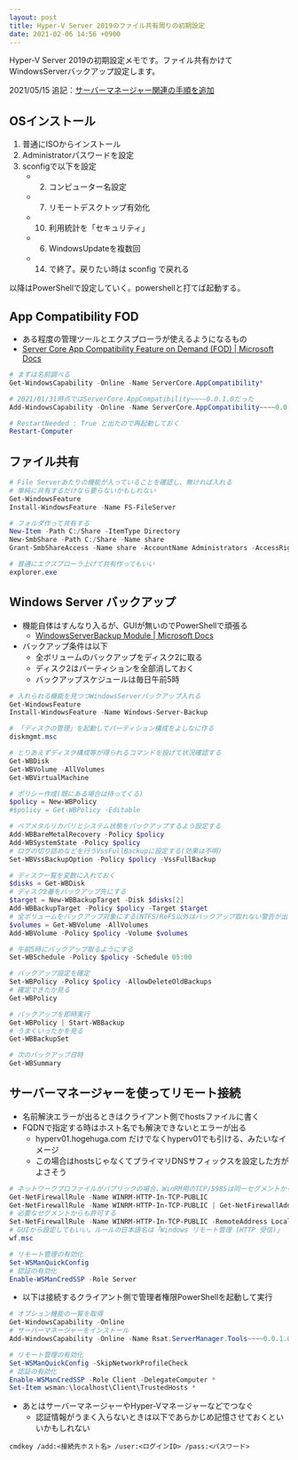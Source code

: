 ```yaml
---
layout: post
title: Hyper-V Server 2019のファイル共有周りの初期設定
date: 2021-02-06 14:56 +0900
---
```

Hyper-V Server 2019の初期設定メモです。ファイル共有かけてWindowsServerバックアップ設定します。

2021/05/15 追記：[サーバーマネージャー関連の手順を追加](https://github.com/maeda577/maeda577.github.io/commit/3bf24245941b1fb29877f5561ae18dd71c58c3b4)

## OSインストール
1. 普通にISOからインストール
1. Administratorパスワードを設定
1. sconfigで以下を設定
    * 2) コンピューター名設定
    * 7) リモートデスクトップ有効化
    * 10) 利用統計を「セキュリティ」
    * 6) WindowsUpdateを複数回
    * 14) で終了。戻りたい時は sconfig で戻れる

以降はPowerShellで設定していく。powershellと打てば起動する。

## App Compatibility FOD
* ある程度の管理ツールとエクスプローラが使えるようになるもの
* [Server Core App Compatibility Feature on Demand (FOD) \| Microsoft Docs](https://docs.microsoft.com/en-us/windows-server/get-started-19/install-fod-19)

``` powershell
# まずは名前調べる
Get-WindowsCapability -Online -Name ServerCore.AppCompatibility*

# 2021/01/31時点ではServerCore.AppCompatibility~~~~0.0.1.0だった
Add-WindowsCapability -Online -Name ServerCore.AppCompatibility~~~~0.0.1.0

# RestartNeeded : True と出たので再起動しておく
Restart-Computer
```

## ファイル共有

``` powershell
# File Serverあたりの機能が入っていることを確認し、無ければ入れる
# 単純に共有するだけなら要らないかもしれない
Get-WindowsFeature
Install-WindowsFeature -Name FS-FileServer

# フォルダ作って共有する
New-Item -Path C:/Share -ItemType Directory
New-SmbShare -Path C:/Share -Name share
Grant-SmbShareAccess -Name share -AccountName Administrators -AccessRight Full

# 普通にエクスプローラ上げて共有作ってもいい
explorer.exe
```

## Windows Server バックアップ
* 機能自体はすんなり入るが、GUIが無いのでPowerShellで頑張る
    * [WindowsServerBackup Module \| Microsoft Docs](https://docs.microsoft.com/en-us/powershell/module/windowserverbackup/?view=winserver2012r2-ps)
* バックアップ条件は以下
    * 全ボリュームのバックアップをディスク2に取る
    * ディスク2はパーティションを全部消しておく
    * バックアップスケジュールは毎日午前5時

``` powershell
# 入れられる機能を見つつWindowsServerバックアップ入れる
Get-WindowsFeature
Install-WindowsFeature -Name Windows-Server-Backup

# 「ディスクの管理」を起動してパーティション構成をよしなに作る
diskmgmt.msc

# とりあえずディスク構成等が得られるコマンドを投げて状況確認する
Get-WBDisk
Get-WBVolume -AllVolumes
Get-WBVirtualMachine

# ポリシー作成(既にある場合は持ってくる)
$policy = New-WBPolicy
#$policy = Get-WBPolicy -Editable

# ベアメタルリカバリとシステム状態をバックアップするよう設定する
Add-WBBareMetalRecovery -Policy $policy
Add-WBSystemState -Policy $policy
# ログの切り詰めなどを行うVssFullBackupに設定する(効果は不明)
Set-WBVssBackupOption -Policy $policy -VssFullBackup

# ディスク一覧を変数に入れておく
$disks = Get-WBDisk
# ディスク2番をバックアップ先にする
$target = New-WBBackupTarget -Disk $disks[2]
Add-WBBackupTarget -Policy $policy -Target $target
# 全ボリュームをバックアップ対象にする(NTFS/ReFS以外はバックアップ取れない警告が出るが気にしない)
$volumes = Get-WBVolume -AllVolumes
Add-WBVolume -Policy $policy -Volume $volumes

# 午前5時にバックアップ取るようにする
Set-WBSchedule -Policy $policy -Schedule 05:00

# バックアップ設定を確定
Set-WBPolicy -Policy $policy -AllowDeleteOldBackups
# 確定できたか見る
Get-WBPolicy

# バックアップを即時実行
Get-WBPolicy | Start-WBBackup
# うまくいったかを見る
Get-WBBackupSet

# 次のバックアップ日時
Get-WBSummary
```

## サーバーマネージャーを使ってリモート接続
* 名前解決エラーが出るときはクライアント側でhostsファイルに書く
* FQDNで指定する時はホスト名でも解決できないとエラーが出る
    * hyperv01.hogehuga.com だけでなくhyperv01でも引ける、みたいなイメージ
    * この場合はhostsじゃなくてプライマリDNSサフィックスを設定した方がよさそう

``` powershell
# ネットワークプロファイルがパブリックの場合、WinRM用のTCP/5985は同一セグメントからしか繋がらない
Get-NetFirewallRule -Name WINRM-HTTP-In-TCP-PUBLIC
Get-NetFirewallRule -Name WINRM-HTTP-In-TCP-PUBLIC | Get-NetFirewallAddressFilter
# 必要なセグメントからも許可する
Set-NetFirewallRule -Name WINRM-HTTP-In-TCP-PUBLIC -RemoteAddress LocalSubnet,192.168.0.0/255.255.0.0
# GUIから設定してもいい。ルールの日本語名は「Windows リモート管理 (HTTP 受信)」
wf.msc

# リモート管理の有効化
Set-WSManQuickConfig
# 認証の有効化
Enable-WSManCredSSP -Role Server
```

* 以下は接続するクライアント側で管理者権限PowerShellを起動して実行

``` powershell
# オプション機能の一覧を取得
Get-WindowsCapability -Online
# サーバーマネージャーをインストール
Add-WindowsCapability -Online -Name Rsat.ServerManager.Tools~~~~0.0.1.0

# リモート管理の有効化
Set-WSManQuickConfig -SkipNetworkProfileCheck
# 認証の有効化
Enable-WSManCredSSP -Role Client -DelegateComputer *
Set-Item wsman:\localhost\Client\TrustedHosts *
```

* あとはサーバーマネージャーやHyper-Vマネージャーなどでつなぐ
    * 認証情報がうまく入らないときは以下であらかじめ記憶させておくといいかもしれない

``` shell
cmdkey /add:<接続先ホスト名> /user:<ログインID> /pass:<パスワード>
```
